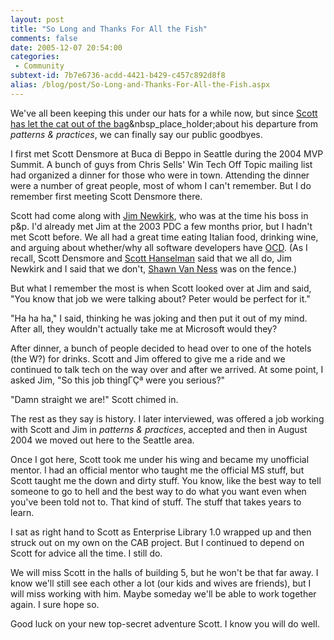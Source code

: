 ```yaml
---
layout: post
title: "So Long and Thanks For All the Fish"
comments: false
date: 2005-12-07 20:54:00
categories:
 - Community
subtext-id: 7b7e6736-acdd-4421-b429-c457c892d8f8
alias: /blog/post/So-Long-and-Thanks-For-All-the-Fish.aspx
---
```



We've all been keeping this under our hats for a while now, but since [Scott has let the cat out of the bag](http://blogs.msdn.com/scottdensmore/archive/2005/12/07/501362.aspx)&nbsp_place_holder;about his departure from _patterns & practices_, we can finally say our public goodbyes.

I first met Scott Densmore at Buca di Beppo in Seattle during the 2004 MVP Summit. A bunch of guys from Chris Sells' Win Tech Off Topic mailing list had organized a dinner for those who were in town. Attending the dinner were a number of great people, most of whom I can't remember. But I do remember first meeting Scott Densmore there.

Scott had come along with [Jim Newkirk](http://blogs.msdn.com/jamesnewkirk/), who was at the time his boss in p&p. I'd already met Jim at the 2003 PDC a few months prior, but I hadn't met Scott before. We all had a great time eating Italian food, drinking wine, and arguing about whether/why all software developers have [OCD](http://www.obsessive-compulsive-disorder.org/). (As I recall, Scott Densmore and [Scott Hanselman](http://www.hanselman.com/blog/) said that we all do, Jim Newkirk and I said that we don't, [Shawn Van Ness](http://www.windojitsu.com/) was on the fence.)

But what I remember the most is when Scott looked over at Jim and said, "You know that job we were talking about? Peter would be perfect for it."

"Ha ha ha," I said, thinking he was joking and then put it out of my mind. After all, they wouldn't actually take me at Microsoft would they? 

After dinner, a bunch of people decided to head over to one of the hotels (the W?) for drinks. Scott and Jim offered to give me a ride and we continued to talk tech on the way over and after we arrived. At some point, I asked Jim, "So this job thingΓÇª were you serious?"

"Damn straight we are!" Scott chimed in.

The rest as they say is history. I later interviewed, was offered a job working with Scott and Jim in _patterns & practices_, accepted and then in August 2004 we moved out here to the Seattle area.

Once I got here, Scott took me under his wing and became my unofficial mentor. I had an official mentor who taught me the official MS stuff, but Scott taught me the down and dirty stuff. You know, like the best way to tell someone to go to hell and the best way to do what you want even when you've been told not to. That kind of stuff. The stuff that takes years to learn.

I sat as right hand to Scott as Enterprise Library 1.0 wrapped up and then struck out on my own on the CAB project. But I continued to depend on Scott for advice all the time. I still do.

We will miss Scott in the halls of building 5, but he won't be that far away. I know we'll still see each other a lot (our kids and wives are friends), but I will miss working with him. Maybe someday we'll be able to work together again. I sure hope so.

Good luck on your new top-secret adventure Scott. I know you will do well.

